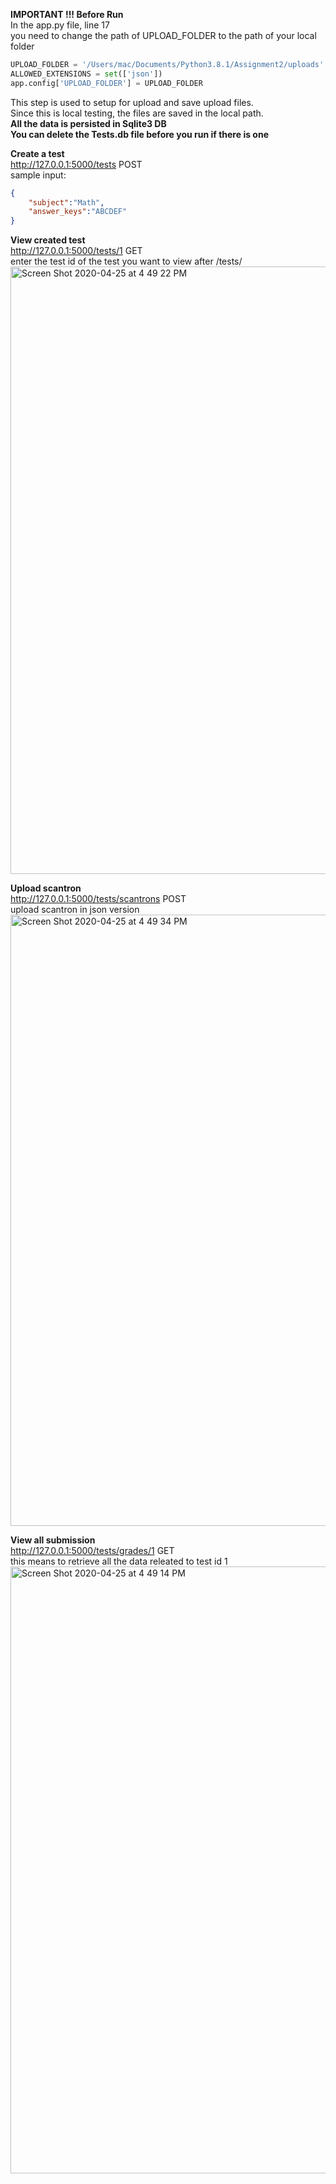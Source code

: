 **IMPORTANT !!!   Before Run** <br />
In the app.py file, line 17 <br />
you need to change the path of UPLOAD_FOLDER to the path of your local folder <br />
```python
UPLOAD_FOLDER = '/Users/mac/Documents/Python3.8.1/Assignment2/uploads'
ALLOWED_EXTENSIONS = set(['json'])
app.config['UPLOAD_FOLDER'] = UPLOAD_FOLDER
```
This step is used to setup for upload and save upload files. <br />
Since this is local testing, the files are saved in the local path. <br />
**All the data is persisted in Sqlite3 DB** <br />
**You can delete the Tests.db file before you run if there is one** <br />

**Create a test** <br />
http://127.0.0.1:5000/tests  POST <br />
sample input:
```json
{
	"subject":"Math",
	"answer_keys":"ABCDEF"
}
```

**View created test** <br />
http://127.0.0.1:5000/tests/1  GET <br />
enter the test id of the test you want to view after /tests/
<img width="972" alt="Screen Shot 2020-04-25 at 4 49 22 PM" src="https://user-images.githubusercontent.com/33642497/80293695-526b1080-8716-11ea-9c59-0b5e9c1fe549.png">

**Upload scantron** <br />
http://127.0.0.1:5000/tests/scantrons  POST <br />
upload scantron in json version
<img width="978" alt="Screen Shot 2020-04-25 at 4 49 34 PM" src="https://user-images.githubusercontent.com/33642497/80293706-7cbcce00-8716-11ea-8d3d-daeb850a971d.png">


**View all submission** <br />
http://127.0.0.1:5000/tests/grades/1 GET <br />
this means to retrieve all the data releated to test id 1 
<img width="971" alt="Screen Shot 2020-04-25 at 4 49 14 PM" src="https://user-images.githubusercontent.com/33642497/80293658-f607f100-8715-11ea-9526-c75692209af7.png">

